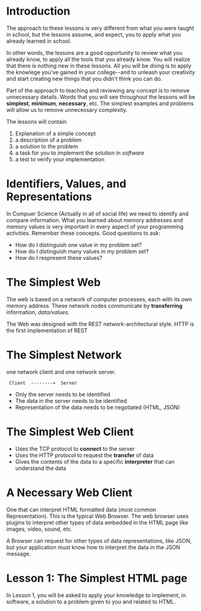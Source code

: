 # Introduction

The approach to these lessons is very different from what you were taught in school, but the lessons assume, and expect, you to apply what you already learned in school.

In other words, the lessons are a good opportunity to review what you already know, to apply all the tools that you already know.  You will realize that there is nothing new in these lessons.  All you will be doing is to apply the knowlege you've gained in your college--and to unleash your creativity and start creating new things that you didn't think you can do.

Part of the approach to teaching and reviewing any concept is to remove unnecessary details.  Words that you will see throughout the lessons will be **simplest**, **minimum**, **necessary**, etc. The simplest examples and problems will allow us to remove unnecessary complexity. 

The lessons will contain 

1. Explanation of a simple concept
2. a description of a problem
3. a solution to the problem
4. a task for you to implement the solution in *software*
5. a test to verify your implementation

# Identifiers, Values, and Representations

In Compuer Science (Actually in all of social life) we need to identify and compare information.  What you learned about memory addresses and memory values is very important in every aspect of your programming activities.  Remember these concepts.  Good questions to ask:

* How do I distinguish one value in my problem set?
* How do I distinguish many values in my problem set?
* How do I respresent these values?

# The Simplest Web

The web is based on a network of computer processes, each with its own memory address.  These network nodes communicate by **transferring** information, *data/values*.

The Web was designed with the REST network-architectural style.  HTTP is the first implementation of REST

# The Simplest Network

one network client and one network server.

     Client  -------->  Server

* Only the server needs to be identified
* The data in the server needs to be identified
* Representation of the data needs to be negotiated (HTML, JSON)

# The Simplest Web Client

* Uses the TCP protocol to **connect** to the server
* Uses the HTTP protocol to request the **transfer** of data
* Gives the contents of the data to a specific **interpreter** that can understand the data

# A Necessary Web Client

One that can interpret HTML formatted data (most common Representation).  This is the typical Web Browser.  The web browser uses plugins to interpret other types of data embedded in the HTML page like images, video, sound, etc.

A Browser can request for other types of data representations, like JSON, but your application must know how to interpret the data in the JSON message.

# Lesson 1: The Simplest HTML page

In Lesson 1, you will be asked to apply your knowledge to implement, in software, a solution to a problem given to you and related to HTML.
